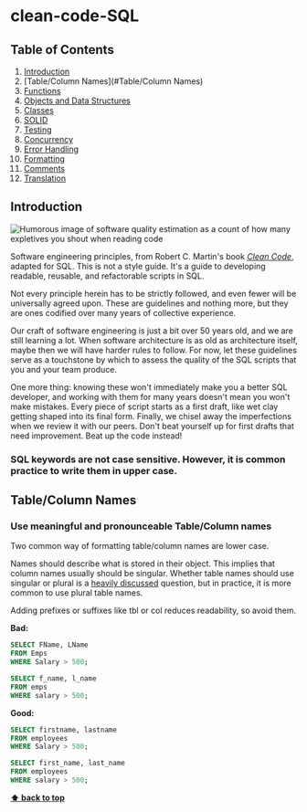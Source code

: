 # clean-code-SQL

## Table of Contents

1. [Introduction](#introduction)
2. [Table/Column Names](#Table/Column Names)
3. [Functions](#functions)
4. [Objects and Data Structures](#objects-and-data-structures)
5. [Classes](#classes)
6. [SOLID](#solid)
7. [Testing](#testing)
8. [Concurrency](#concurrency)
9. [Error Handling](#error-handling)
10. [Formatting](#formatting)
11. [Comments](#comments)
12. [Translation](#translation)

## Introduction

![Humorous image of software quality estimation as a count of how many expletives
you shout when reading code](http://www.osnews.com/images/comics/wtfm.jpg)

Software engineering principles, from Robert C. Martin's book
[_Clean Code_](https://www.amazon.com/Clean-Code-Handbook-Software-Craftsmanship/dp/0132350882),
adapted for SQL. This is not a style guide. It's a guide to developing
readable, reusable, and refactorable scripts in SQL.

Not every principle herein has to be strictly followed, and even fewer will be
universally agreed upon. These are guidelines and nothing more, but they are
ones codified over many years of collective experience.

Our craft of software engineering is just a bit over 50 years old, and we are
still learning a lot. When software architecture is as old as architecture
itself, maybe then we will have harder rules to follow. For now, let these
guidelines serve as a touchstone by which to assess the quality of the
SQL scripts that you and your team produce.

One more thing: knowing these won't immediately make you a better SQL developer, and working with them for many years doesn't mean you won't make
mistakes. Every piece of script starts as a first draft, like wet clay getting
shaped into its final form. Finally, we chisel away the imperfections when
we review it with our peers. Don't beat yourself up for first drafts that need
improvement. Beat up the code instead!

### SQL keywords are not case sensitive. However, it is common practice to write them in upper case.

## **Table/Column Names**

### Use meaningful and pronounceable Table/Column  names

Two common way of formatting table/column names are lower case.

Names should describe what is stored in their object. This implies that column names usually should be singular. Whether table names should use singular or plural is a [heavily discussed](http://stackoverflow.com/questions/338156/table-naming-dilemma-singular-vs-plural-names) question, but in practice, it is more common to use plural table names.

Adding prefixes or suffixes like tbl or col reduces readability, so avoid them.

**Bad:**

```SQL
SELECT FName, LName
FROM Emps
WHERE Salary > 500;

SELECT f_name, l_name
FROM emps
WHERE salary > 500;
```

**Good:**

```SQL
SELECT firstname, lastname
FROM employees
WHERE Salary > 500;

SELECT first_name, last_name
FROM employees
WHERE salary > 500;
```

**[⬆ back to top](#table-of-contents)**

